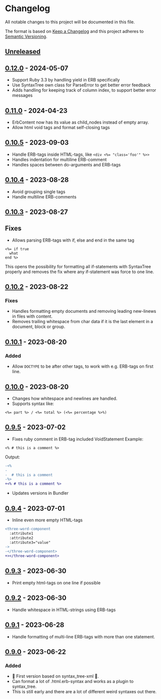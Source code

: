 # Changelog

All notable changes to this project will be documented in this file.

The format is based on [Keep a Changelog](http://keepachangelog.com/en/1.0.0/) and this project adheres to [Semantic Versioning](http://semver.org/spec/v2.0.0.html).

## [Unreleased]

## [0.12.0] - 2024-05-07

- Support Ruby 3.3 by handling yield in ERB specifically
- Use SyntaxTree own class for ParseError to get better error feedback
- Adds handling for keeping track of column index, to support better error messages

## [0.11.0] - 2024-04-23

- ErbContent now has its value as child_nodes instead of empty array.
- Allow html void tags and format self-closing tags

## [0.10.5] - 2023-09-03

- Handle ERB-tags inside HTML-tags, like `<div <%= "class='foo'" %>>`
- Handles indentation for multiline ERB-comment
- Handles spaces between do-arguments and ERB-tags

## [0.10.4] - 2023-08-28

- Avoid grouping single tags
- Handle multiline ERB-comments

## [0.10.3] - 2023-08-27

## Fixes

- Allows parsing ERB-tags with if, else and end in the same tag

```erb
<%= if true
  what
end %>
```

This opens the possibility for formatting all if-statements with SyntaxTree properly
and removes the fix where any if-statement was force to one line.

## [0.10.2] - 2023-08-22

### Fixes

- Handles formatting empty documents and removing leading new-linews in files with content.
- Removes trailing whitespace from char data if it is the last element in a document, block or group.

## [0.10.1] - 2023-08-20

### Added

- Allow `DOCTYPE` to be after other tags, to work with e.g. ERB-tags on first line.

## [0.10.0] - 2023-08-20

- Changes how whitespace and newlines are handled.
- Supports syntax like:

```erb
<%= part %> / <%= total %> (<%= percentage %>%)
```

## [0.9.5] - 2023-07-02

- Fixes ruby comment in ERB-tag included VoidStatement
  Example:

```erb
<% # this is a comment %>
```

Output:

```diff
-<%
-
-  # this is a comment
-%>
+<% # this is a comment %>
```

- Updates versions in Bundler

## [0.9.4] - 2023-07-01

- Inline even more empty HTML-tags

```diff
<three-word-component
  :attribute1
  :attribute2
  :attribute3="value"
->
-</three-word-component>
+></three-word-component>
```

## [0.9.3] - 2023-06-30

- Print empty html-tags on one line if possible

## [0.9.2] - 2023-06-30

- Handle whitespace in HTML-strings using ERB-tags

## [0.9.1] - 2023-06-28

- Handle formatting of multi-line ERB-tags with more than one statement.

## [0.9.0] - 2023-06-22

### Added

- 🎉 First version based on syntax_tree-xml 🎉.
- Can format a lot of .html.erb-syntax and works as a plugin to syntax_tree.
- This is still early and there are a lot of different weird syntaxes out there.

[unreleased]: https://github.com/davidwessman/syntax_tree-erb/compare/v0.12.0...HEAD
[0.12.0]: https://github.com/davidwessman/syntax_tree-erb/compare/v0.11.0...v0.12.0
[0.11.0]: https://github.com/davidwessman/syntax_tree-erb/compare/v0.10.5...v0.11.0
[0.10.5]: https://github.com/davidwessman/syntax_tree-erb/compare/v0.10.4...v0.10.5
[0.10.4]: https://github.com/davidwessman/syntax_tree-erb/compare/v0.10.3...v0.10.4
[0.10.3]: https://github.com/davidwessman/syntax_tree-erb/compare/v0.10.2...v0.10.3
[0.10.2]: https://github.com/davidwessman/syntax_tree-erb/compare/v0.10.1...v0.10.2
[0.10.1]: https://github.com/davidwessman/syntax_tree-erb/compare/v0.10.0...v0.10.1
[0.10.0]: https://github.com/davidwessman/syntax_tree-erb/compare/v0.9.5...v0.10.0
[0.9.5]: https://github.com/davidwessman/syntax_tree-erb/compare/v0.9.4...v0.9.5
[0.9.4]: https://github.com/davidwessman/syntax_tree-erb/compare/v0.9.3...v0.9.4
[0.9.3]: https://github.com/davidwessman/syntax_tree-erb/compare/v0.9.2...v0.9.3
[0.9.2]: https://github.com/davidwessman/syntax_tree-erb/compare/v0.9.1...v0.9.2
[0.9.1]: https://github.com/davidwessman/syntax_tree-erb/compare/v0.9.0...v0.9.1
[0.9.0]: https://github.com/davidwessman/syntax_tree-erb/compare/419727a73af94057ca0980733e69ac8b4d52fdf4...v0.9.0
